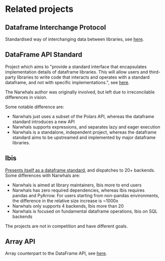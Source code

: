# Related projects

## Dataframe Interchange Protocol

Standardised way of interchanging data between libraries, see
[here](https://data-apis.org/dataframe-protocol/latest/index.html).

## DataFrame API Standard

Project which aims to "provide a standard interface that encapsulates implementation details of dataframe libraries. This will allow users and third-party libraries to write code that interacts and operates with a standard dataframe, and not with specific implementations.", see [here](https://data-apis.org/dataframe-api/draft/).

The Narwhals author was originally involved, but left due to irreconcilable differences in vision.

Some notable difference are:

- Narwhals just uses a subset of the Polars API, whereas the dataframe standard introduces a new API
- Narwhals supports expressions, and separates lazy and eager execution
- Narwhals is a standalone, independent project, whereas the dataframe standard aims to be upstreamed
  and implemented by major dataframe libraries.

## Ibis

[Presents itself as a dataframe standard](https://voltrondata.com/resources/open-source-standards), and
dispatches to 20+ backends. Some differences with Narwhals are:

- Narwhals is aimed at library maintainers, Ibis more to end users
- Narwhals has zero required dependencies, whereas Ibis requires pandas and PyArrow. For users starting
  from non-pandas environments, the difference in the relative size increase is ~1000x
- Narwhals only supports 4 backends, Ibis more than 20
- Narwhals is focused on fundamental dataframe operations, Ibis on SQL backends

The projects are not in competition and have different goals.

## Array API

Array counterpart to the DataFrame API, see [here](https://data-apis.org/array-api/2022.12/index.html).
